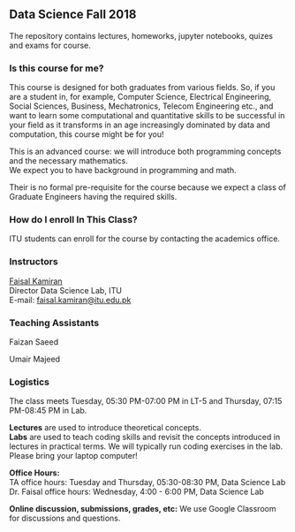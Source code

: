 ## Data Science Fall 2018

The repository contains lectures, homeworks, jupyter notebooks, quizes and exams for course.

### Is this course for me?
This course is designed for both graduates from various fields. 
So, if you are a student in, for example, Computer Science, Electrical Engineering, Social Sciences, Business, Mechatronics, Telecom Engineering etc., and want to learn some computational and quantitative skills to be successful in your field as it transforms in an age increasingly dominated by data and computation, this course might be for you!

This is an advanced course: we will introduce both programming concepts and the necessary mathematics.<br>
We expect you to have background in programming and math. 

Their is no formal pre-requisite for the course because we expect a class of Graduate Engineers having the required skills.

### How do I enroll In This Class?

ITU students can enroll for the course by contacting the academics office.<br>

### Instructors

[Faisal Kamiran](https://itu.edu.pk/faculty-itu/dr-faisal-kamiran/)<br>
Director Data Science Lab, ITU<br>
E-mail: faisal.kamiran@itu.edu.pk

### Teaching Assistants

Faizan Saeed

Umair Majeed

### Logistics

The class meets Tuesday, 05:30 PM-07:00 PM in LT-5 and Thursday, 07:15 PM-08:45 PM in Lab.

**Lectures** are used to introduce theoretical concepts.<br> 
**Labs** are used to teach coding skills and revisit the concepts introduced in lectures in practical terms. We will typically run coding exercises in the lab. Please bring your laptop computer!

**Office Hours:** <br>
TA office hours: Tuesday and Thursday, 05:30-08:30 PM, Data Science Lab<br>
Dr. Faisal office hours: Wednesday, 4:00 - 6:00 PM, Data Science Lab<br>

**Online discussion, submissions, grades, etc:** We use Google Classroom for discussions and questions.
